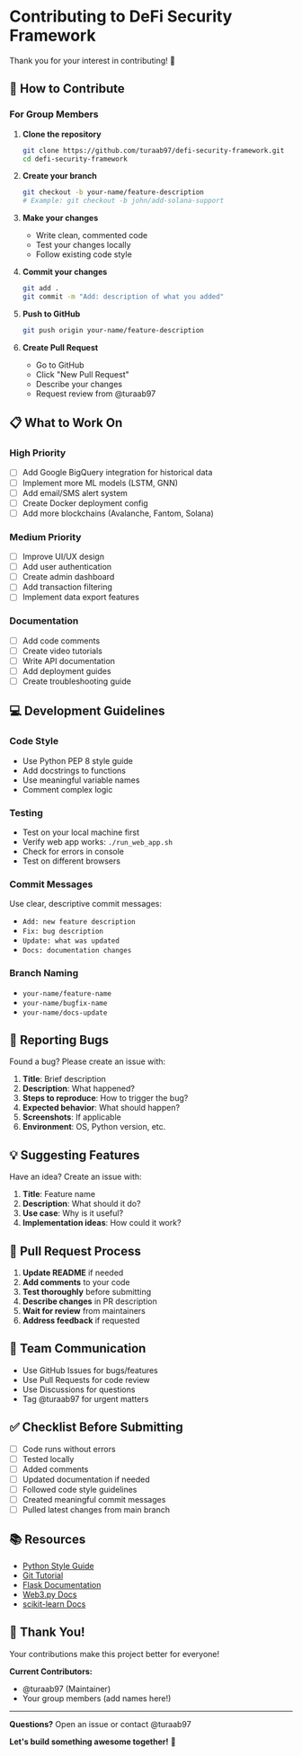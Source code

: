 # Contributing to DeFi Security Framework

Thank you for your interest in contributing! 🎉

## 🤝 How to Contribute

### For Group Members

1. **Clone the repository**
   ```bash
   git clone https://github.com/turaab97/defi-security-framework.git
   cd defi-security-framework
   ```

2. **Create your branch**
   ```bash
   git checkout -b your-name/feature-description
   # Example: git checkout -b john/add-solana-support
   ```

3. **Make your changes**
   - Write clean, commented code
   - Test your changes locally
   - Follow existing code style

4. **Commit your changes**
   ```bash
   git add .
   git commit -m "Add: description of what you added"
   ```

5. **Push to GitHub**
   ```bash
   git push origin your-name/feature-description
   ```

6. **Create Pull Request**
   - Go to GitHub
   - Click "New Pull Request"
   - Describe your changes
   - Request review from @turaab97

## 📋 What to Work On

### High Priority
- [ ] Add Google BigQuery integration for historical data
- [ ] Implement more ML models (LSTM, GNN)
- [ ] Add email/SMS alert system
- [ ] Create Docker deployment config
- [ ] Add more blockchains (Avalanche, Fantom, Solana)

### Medium Priority
- [ ] Improve UI/UX design
- [ ] Add user authentication
- [ ] Create admin dashboard
- [ ] Add transaction filtering
- [ ] Implement data export features

### Documentation
- [ ] Add code comments
- [ ] Create video tutorials
- [ ] Write API documentation
- [ ] Add deployment guides
- [ ] Create troubleshooting guide

## 💻 Development Guidelines

### Code Style
- Use Python PEP 8 style guide
- Add docstrings to functions
- Use meaningful variable names
- Comment complex logic

### Testing
- Test on your local machine first
- Verify web app works: `./run_web_app.sh`
- Check for errors in console
- Test on different browsers

### Commit Messages
Use clear, descriptive commit messages:
- `Add: new feature description`
- `Fix: bug description`
- `Update: what was updated`
- `Docs: documentation changes`

### Branch Naming
- `your-name/feature-name`
- `your-name/bugfix-name`
- `your-name/docs-update`

## 🐛 Reporting Bugs

Found a bug? Please create an issue with:
1. **Title**: Brief description
2. **Description**: What happened?
3. **Steps to reproduce**: How to trigger the bug?
4. **Expected behavior**: What should happen?
5. **Screenshots**: If applicable
6. **Environment**: OS, Python version, etc.

## 💡 Suggesting Features

Have an idea? Create an issue with:
1. **Title**: Feature name
2. **Description**: What should it do?
3. **Use case**: Why is it useful?
4. **Implementation ideas**: How could it work?

## 🔄 Pull Request Process

1. **Update README** if needed
2. **Add comments** to your code
3. **Test thoroughly** before submitting
4. **Describe changes** in PR description
5. **Wait for review** from maintainers
6. **Address feedback** if requested

## 👥 Team Communication

- Use GitHub Issues for bugs/features
- Use Pull Requests for code review
- Use Discussions for questions
- Tag @turaab97 for urgent matters

## ✅ Checklist Before Submitting

- [ ] Code runs without errors
- [ ] Tested locally
- [ ] Added comments
- [ ] Updated documentation if needed
- [ ] Followed code style guidelines
- [ ] Created meaningful commit messages
- [ ] Pulled latest changes from main branch

## 📚 Resources

- [Python Style Guide](https://pep8.org/)
- [Git Tutorial](https://git-scm.com/docs/gittutorial)
- [Flask Documentation](https://flask.palletsprojects.com/)
- [Web3.py Docs](https://web3py.readthedocs.io/)
- [scikit-learn Docs](https://scikit-learn.org/stable/)

## 🙏 Thank You!

Your contributions make this project better for everyone!

**Current Contributors:**
- @turaab97 (Maintainer)
- Your group members (add names here!)

---

**Questions?** Open an issue or contact @turaab97

**Let's build something awesome together!** 🚀

